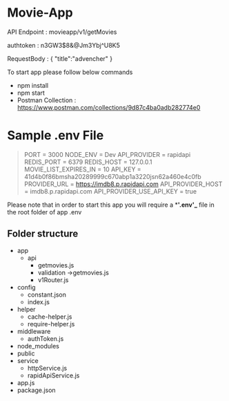 # Movie-App






API Endpoint : movieapp/v1/getMovies

authtoken : n3GW3$8&@Jm3Ybj^U8K5

RequestBody : 
{
    "title":"advencher"
}


To start app please follow below commands

 * npm install
 * npm start
 * Postman Collection : https://www.postman.com/collections/9d87c4ba0adb282774e0

# Sample .env File
> PORT = 3000
> NODE_ENV = Dev
> API_PROVIDER = rapidapi
> REDIS_PORT = 6379
> REDIS_HOST = 127.0.0.1
> MOVIE_LIST_EXPIRES_IN = 10
> API_KEY = 41d4b0f86bmsha20289999c670abp1a3220jsn62a460e4c0fb
> PROVIDER_URL = https://imdb8.p.rapidapi.com
> API_PROVIDER_HOST = imdb8.p.rapidapi.com
> API_PROVIDER_USE_API_KEY = true

Please note that in order to start this app you will require a ***'.env'_** file in the root folder of app
.env


## Folder structure
* app
    * api 
      * getmovies.js
      * validation ->getmovies.js
      * v1Router.js
* config
     * constant.json
     * index.js
* helper
     * cache-helper.js
     * require-helper.js
* middleware
     * authToken.js
* node_modules
* public
* service
    * httpService.js
    * rapidApiService.js
* app.js
* package.json
